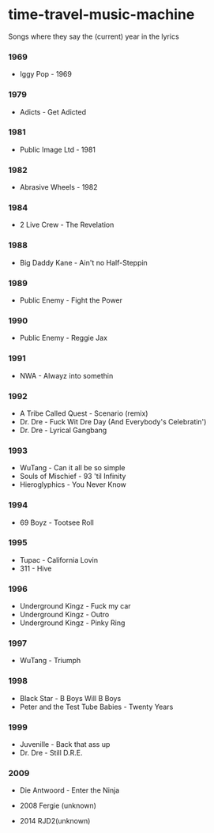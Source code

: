 # time-travel-music-machine
Songs where they say the (current) year in the lyrics

### 1969
- Iggy Pop - 1969

### 1979
- Adicts - Get Adicted

### 1981
- Public Image Ltd - 1981

### 1982
- Abrasive Wheels - 1982

### 1984
- 2 Live Crew - The Revelation

### 1988
- Big Daddy Kane - Ain't no Half-Steppin

### 1989
- Public Enemy - Fight the Power

### 1990
- Public Enemy - Reggie Jax

### 1991
- NWA - Alwayz into somethin

### 1992 
- A Tribe Called Quest - Scenario (remix)
- Dr. Dre - Fuck Wit Dre Day (And Everybody's Celebratin') 
- Dr. Dre - Lyrical Gangbang

### 1993
- WuTang - Can it all be so simple 
- Souls of Mischief - 93 'til Infinity
- Hieroglyphics - You Never Know

### 1994
- 69 Boyz - Tootsee Roll

### 1995
- Tupac - California Lovin
- 311 - Hive

### 1996
- Underground Kingz - Fuck my car
- Underground Kingz - Outro
- Underground Kingz - Pinky Ring

### 1997
- WuTang - Triumph

### 1998
- Black Star - B Boys Will B Boys
- Peter and the Test Tube Babies - Twenty Years

### 1999
- Juvenille - Back that ass up
- Dr. Dre - Still D.R.E.

### 2009
- Die Antwoord - Enter the Ninja


- 2008 Fergie (unknown)
- 2014 RJD2(unknown)
